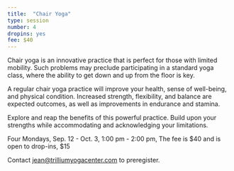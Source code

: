 ```yaml
---
title:  "Chair Yoga"
type: session
number: 4
dropins: yes
fee: $40
---
```

Chair yoga is an innovative practice that is perfect for those with limited mobility. Such problems may preclude participating in a standard yoga class, where the ability to get down and up from the floor is key.

A regular chair yoga practice will improve your health, sense of well-being, and physical condition. Increased strength, flexibility, and balance are expected outcomes, as well as improvements in endurance and stamina.

Explore and reap the benefits of this powerful practice. Build upon your strengths while accommodating and acknowledging your limitations.

Four Mondays, Sep. 12 - Oct. 3, 1:00 pm - 2:00 pm, The fee is $40 and is open to drop-ins, $15

Contact <a href="mailto:jean@trilliumyogacenter.com">jean@trilliumyogacenter.com</a>
to preregister.
